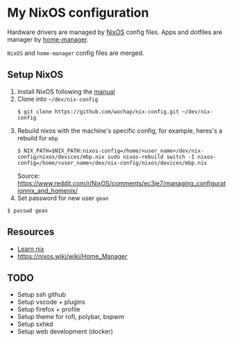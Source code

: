 # My NixOS configuration

Hardware drivers are managed by [NixOS](https://nixos.org/) config files.
Apps and dotfiles are manager by [home-manager](https://github.com/nix-community/home-manager).

`NixOS` and `home-manager` config files are merged.

## Setup NixOS

1. Install NixOS following the [manual](https://nixos.org/manual/nixos/stable/index.html#ch-installation)
1. Clone into `~/dev/nix-config`
    ```
    $ git clone https://github.com/wochap/nix-config.git ~/dev/nix-config
    ```
1. Rebuild nixos with the machine's specific config, for example, heres's a rebuild for `mbp`
    ```
    $ NIX_PATH=$NIX_PATH:nixos-config=/home/<user_name>/dev/nix-config/nixos/devices/mbp.nix sudo nixos-rebuild switch -I nixos-config=/home/<user_name>/dev/nix-config/nixos/devices/mbp.nix
    ```
    Source: https://www.reddit.com/r/NixOS/comments/ec3je7/managing_configurationnix_and_homenix/
1. Set password for new user `gean`
```
$ passwd gean
```

## Resources

* [Learn nix](https://nixcloud.io/tour/?id=3)
* https://nixos.wiki/wiki/Home_Manager

## TODO

* Setup ssh github
* Setup vscode + plugins
* Setup firefox + profile
* Setup theme for rofi, polybar, bspwm
* Setup sxhkd
* Setup web development (docker)    